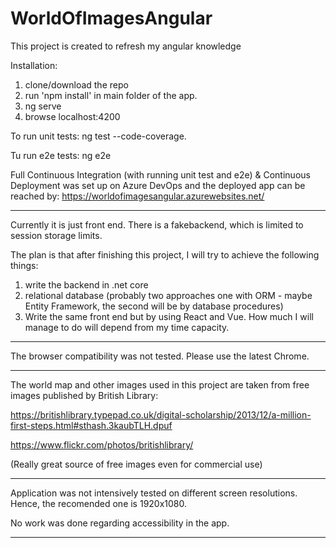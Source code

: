 
# WorldOfImagesAngular

This project is created to refresh my angular knowledge


Installation:
1. clone/download the repo
2. run 'npm install' in main folder of the app.
3. ng serve
4. browse localhost:4200

To run unit tests: ng test --code-coverage.

Tu run e2e tests: ng e2e

Full Continuous Integration (with running unit test and e2e) & Continuous Deployment was set up on Azure DevOps and the deployed app can be reached by:
https://worldofimagesangular.azurewebsites.net/

----------------------------------------
Currently it is just front end. There is a fakebackend, which is limited to session storage limits.

The plan is that after finishing this project, I will try to achieve the following things:
1. write the backend in .net core
2. relational database (probably two approaches one with ORM - maybe Entity Framework, the second will be by database procedures)
3. Write the same front end but by using React and Vue.
How much I will manage to do will depend from my time capacity.


----------------------------------------

The browser compatibility was not tested. Please use the latest Chrome.

----------------------------------------

The world map and other images used in this project are taken from free images published by British Library:

https://britishlibrary.typepad.co.uk/digital-scholarship/2013/12/a-million-first-steps.html#sthash.3kaubTLH.dpuf

https://www.flickr.com/photos/britishlibrary/

(Really great source of free images even for commercial use)

----------------------------------------

Application was not intensively tested on different screen resolutions. Hence, the recomended one is 1920x1080.

No work was done regarding accessibility in the app.

----------------------------------------
